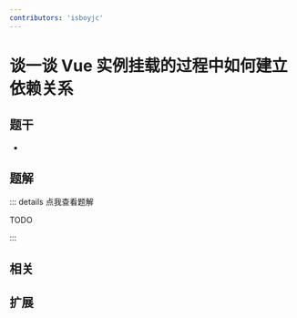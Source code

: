 ```yaml
---
contributors: 'isboyjc'
---
```


# 谈一谈 Vue 实例挂载的过程中如何建立依赖关系


## 题干

- 



## 题解

::: details 点我查看题解

  TODO

:::



## 相关



## 扩展
